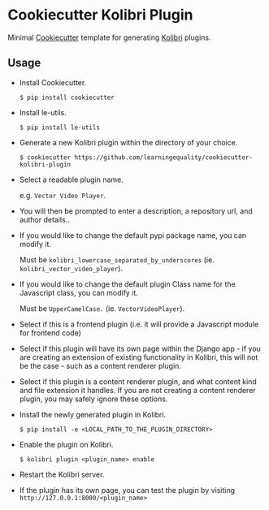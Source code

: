 # Cookiecutter Kolibri Plugin
Minimal [Cookiecutter](https://github.com/audreyr/cookiecutter) template for generating [Kolibri](https://github.com/learningequality/kolibri) plugins.

## Usage

* Install Cookiecutter.

  `$ pip install cookiecutter`

* Install le-utils.

  `$ pip install le-utils`

* Generate a new Kolibri plugin within the directory of your choice.

  `$ cookiecutter https://github.com/learningequality/cookiecutter-kolibri-plugin`

* Select a readable plugin name. 
  
  e.g. `Vector Video Player`.

* You will then be prompted to enter a description, a repository url, and author details..

* If you would like to change the default pypi package name, you can modify it. 
  
  Must be `kolibri_lowercase_separated_by_underscores` (ie. `kolibri_vector_video_player`).

* If you would like to change the default plugin Class name for the Javascript class, you can modify it. 
  
  Must be `UpperCamelCase.` (ie. `VectorVideoPlayer`).

* Select if this is a frontend plugin (i.e. it will provide a Javascript module for frontend code)

* Select if this plugin will have its own page within the Django app - if you are creating an extension of existing functionality in Kolibri, this will not be the case - such as a content renderer plugin.

* Select if this plugin is a content renderer plugin, and what content kind and file extension it handles. If you are not creating a content renderer plugin, you may safely ignore these options.

* Install the newly generated plugin in Kolibri.

  `$ pip install -e <LOCAL_PATH_TO_THE_PLUGIN_DIRECTORY>`
  
  
* Enable the plugin on Kolibri.

  `$ kolibri plugin <plugin_name> enable`
  

* Restart the Kolibri server.


* If the plugin has its own page, you can test the plugin by visiting `http://127.0.0.1:8000/<plugin_name>`
